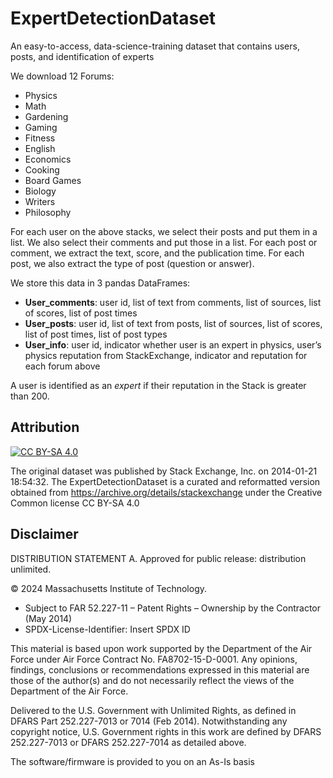 # ExpertDetectionDataset
An easy-to-access, data-science-training dataset that contains users, posts, and identification of experts

We download 12 Forums:
  - Physics
  - Math
  - Gardening
  - Gaming
  - Fitness
  - English
  - Economics
  - Cooking
  - Board Games
  - Biology
  - Writers
  - Philosophy

For each user on the above stacks, we select their posts and put them in a list.  We also select their comments and put those in a list.  For each post or comment, we extract the text, score, and the publication time.  For each post, we also extract the type of post (question or answer).

We store this data in 3 pandas DataFrames:
  - **User_comments**: user id, list of text from comments, list of sources, list of scores, list of post times
  - **User_posts**:  user id, list of text from posts, list of sources, list of scores, list of post times, list of post types
  - **User_info**: user id, indicator whether user is an expert in physics, user’s physics reputation from StackExchange, indicator and reputation for each forum above
  
A user is identified as an *expert* if their reputation in the Stack is greater than 200. 


## Attribution
[![CC BY-SA 4.0][cc-by-sa-shield]][cc-by-sa]

The original dataset was published by Stack Exchange, Inc. on 2014-01-21 18:54:32.  The ExpertDetectionDataset is a curated and reformatted version obtained from https://archive.org/details/stackexchange under the Creative Common license CC BY-SA 4.0 

[cc-by-sa]: http://creativecommons.org/licenses/by-sa/4.0/
[cc-by-sa-image]: https://licensebuttons.net/l/by-sa/4.0/88x31.png
[cc-by-sa-shield]: https://img.shields.io/badge/License-CC%20BY--SA%204.0-lightgrey.svg

## Disclaimer
DISTRIBUTION STATEMENT A. Approved for public release: distribution unlimited.

© 2024 Massachusetts Institute of Technology.
  - Subject to FAR 52.227-11 – Patent Rights – Ownership by the Contractor (May 2014)
  - SPDX-License-Identifier: Insert SPDX ID

This material is based upon work supported by the Department of the Air Force under Air Force Contract No. FA8702-15-D-0001. Any opinions, findings, conclusions or recommendations expressed in this material are those of the author(s) and do not necessarily reflect the views of the Department of the Air Force.

Delivered to the U.S. Government with Unlimited Rights, as defined in DFARS Part 252.227-7013 or 7014 (Feb 2014). Notwithstanding any copyright notice, U.S. Government rights in this work are defined by DFARS 252.227-7013 or DFARS 252.227-7014 as detailed above.

The software/firmware is provided to you on an As-Is basis
